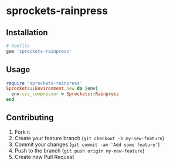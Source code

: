 # sprockets-rainpress

## Installation

```ruby
# Gemfile
gem 'sprockets-rainpress'
```

## Usage

```ruby
require 'sprockets-rainpress'
Sprockets::Environment.new do |env|
  env.css_compressor = Sprockets::Rainpress
end
```

## Contributing

1. Fork it
2. Create your feature branch (`git checkout -b my-new-feature`)
3. Commit your changes (`git commit -am 'Add some feature'`)
4. Push to the branch (`git push origin my-new-feature`)
5. Create new Pull Request
